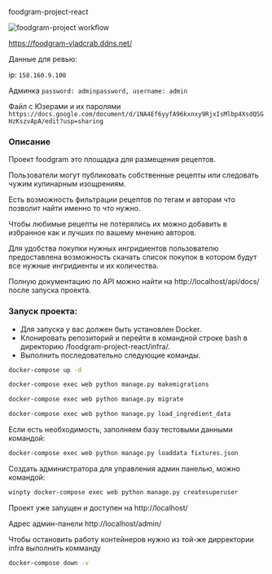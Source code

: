 foodgram-project-react

![foodgram-project workflow](https://github.com/vlad-crab/foodgram-project-react/actions/workflows/foodgram_workflow.yml/badge.svg)

https://foodgram-vladcrab.ddns.net/


Данные для ревью:

ip: ```158.160.9.100```

Админка ```password: adminpassword, username: admin```

Файл с Юзерами и их паролями ```https://docs.google.com/document/d/1NA4Ef6yyfA96kxnxy9RjxIsMlbp4XsdQSGHzKszvApA/edit?usp=sharing```

### Описание
Проект foodgram это площадка для размещения рецептов.

Пользователи могут публиковать собственные рецепты или следовать чужим кулинарным изощрениям.

Есть возможность фильтрации рецептов по тегам и авторам что позволит найти именно то что нужно.

Чтобы любимые рецепты не потерялись их можно добавить в избранное как и лучших по вашему мнению авторов.

Для удобства покупки нужных ингридиентов пользователю предоставлена возможность скачать список покупок в котором будут все нужные ингридиенты и их количества.

Полную документацию по API можно найти на http://localhost/api/docs/ после запуска проекта.


### Запуск проекта:
- Для запуска у вас должен быть установлен Docker.
- Клонировать репозиторий и перейти в командной строке bash в директорию /foodgram-project-react/infra/.
- Выполнить последовательно следующие команды.

```cmd
docker-compose up -d
```

```cmd
docker-compose exec web python manage.py makemigrations
```

```cmd
docker-compose exec web python manage.py migrate
```

```cmd
docker-compose exec web python manage.py load_ingredient_data
```

Если есть необходимость, заполняем базу тестовыми данными командой:

```bash
docker-compose exec web python manage.py loaddata fixtures.json
```

Создать администратора для управления админ панелью, можно командой:

```bash
winpty docker-compose exec web python manage.py createsuperuser
```

Проект уже запущен и доступен на http://localhost/

Адрес админ-панели http://localhost/admin/

Чтобы остановить работу контейнеров нужно из той-же дирректории infra выполнить комманду
```cmd
docker-compose down -v
```
